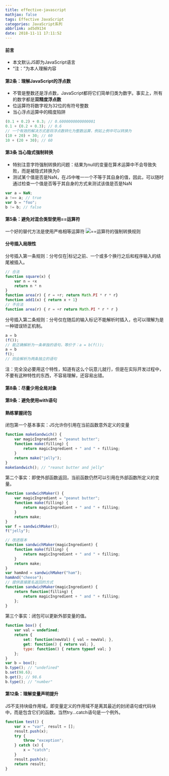 ```yaml
---
title: effective-javascript
mathjax: false
tags: Effective JavaScript
categories: JavaScript系列
abbrlink: ad5d9134
date: 2018-11-11 17:11:52
---
```


#### 前言
- 本文默认JS即为JavaScript语言
- “注：”为本人理解内容

#### 第2条：理解JavaScript的浮点数
- 不管是整数还是浮点数，JavaScript都将它们简单归类为数字。事实上，所有的数字都是**双精度浮点数**
- 位运算符将数字视为32位的有符号整数
- 当心浮点运算中的精度陷阱

```javascript
(0.1 + 0.2) + 0.3; // 0.6000000000000001
0.1 + (0.2 + 0.3); // 0.6
// 一个有效的解决方式是将浮点数转化为整数运算，例如上例中可以转换为
(10 + 20) + 30; // 60
10 + (20 + 30); // 60
```
#### 第3条 当心隐式强制转换
- 特别注意字符强制转换的问题：结果为null的变量在算术运算中不会导致失败，而是被隐式转换为0
- 测试某个值是否是NaN，在JS中唯一一个不等于其自身的值，因此，可以随时通过检查一个值是否等于其自身的方式来测试该值是否是NaN

```javascript
var a = NaN;
a !== a; // true
var b = "foo";
b != b; // false
```
#### 第5条：避免对混合类型使用==运算符
一个好的替代方法是使用严格相等运算符
![==运算符的强制转换规则](ad5d9134/table1.1.jpg)
<!--more-->
#### 分号插入局限性
分号插入第一条规则：分号仅在|标记之前、一个或多个换行之后和程序输入的结尾被插入。
```javascript
// 合法
function square(x) {
    var n = +x
    return n * n
}
function area(r) { r = +r; return Math.PI * r * r}
function add1(x) { return x + 1}
// 不合法
function area(r) { r = +r return Math.PI * r * r }
```
分号插入第二条规则：分号仅在随后的输入标记不能解析时插入，也可以理解为是一种错误矫正机制。
```javascript
a = b
(f());
// 能正确解析为一条单独的语句，等价于：a = b(f());
a = b
f();
// 则会解析为两条独立的语句
```
注：完全没必要用这个特性，知道有这么个玩意儿就行，但是在实际开发过程中，不要有这种特性的东西，不容易理解，还容易出错。

#### 第8条：尽量少用全局对象
#### 第9条：避免使用with语句
#### 熟练掌握闭包
闭包第一个基本事实：JS允许你引用在当前函数意外定义的变量
```javascript
function makeSandwich() {
    var magicIngredient = "peanut butter";
    function make(filling) {
        return magicIngredient + " and " + filling;
    }
    return make("jelly");
}
makeSandwich(); // "reanut butter and jelly"
```
第二个事实：即使外部函数返回，当前函数仍然可以引用在外部函数所定义的变量。
```javascript
function sandwichMaker() {
    var magicIngredient = "peanut butter";
    function make(filling) {
        return magicIngredient + " and " + filling;
    }
    return make;
}
var f = sandwichMaker();
f("jelly");

// 改进版本
function sandwichMaker(magicIngredient) {
    function make(filling) {
        return magicIngredient + " and " + filling;
    }
    return make;
}
var hamAnd = sandwichMaker("ham");
hamAnd("cheese");
// 提供直接匿名返回的方式
function sandwichMaker(magicIngredient) {
    return function(filling) {
        return magicIngredient + " and " + filling;
    };
}
```

第三个事实：闭包可以更新外部变量的值。
```javascript
function box() {
    var val = undefined;
    return {
        set: function(newVal) { val = newVal; },
        get: function() { return val; },
        type: function() { return typeof val; }
    };
}
var b = box();
b.type(); // "undefined"
b.set(98.6);
b.get(); // 98.6
b.type(); // "number"
```

#### 第12条：理解变量声明提升
JS不支持块级作用域，即变量定义的作用域不是离其最近的封闭语句或代码块中，而是包含它们的函数。当然try...catch语句是一个例外。
```javascript
function test() {
    var x = "var", result = [];
    result.push(x);
    try {
        throw "exception";
    } catch (x) {
        x = "catch";
    }
    result.push(x);
    return result;
}
```

